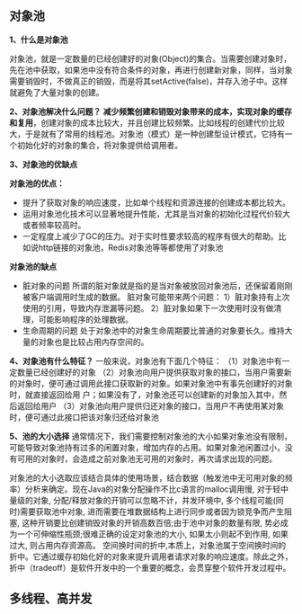 ## 对象池

**1、什么是对象池**

对象池，就是一定数量的已经创建好的对象(Object)的集合。当需要创建对象时，先在池中获取，如果池中没有符合条件的对象，再进行创建新对象，同样，当对象需要销毁时，不做真正的销毁，而是将其setActive(false)，并存入池子中。这样就避免了大量对象的创建。

**2、对象池解决什么问题？**
**减少频繁创建和销毁对象带来的成本，实现对象的缓存和复用**，创建对象的成本比较大，并且创建比较频繁。比如线程的创建代价比较大，于是就有了常用的线程池。对象池（模式）是一种创建型设计模式，它持有一个初始化好的对象的集合，将对象提供给调用者。

**3、对象池的优缺点**

**对象池的优点：**

- 提升了获取对象的响应速度，比如单个线程和资源连接的创建成本都比较大。
- 运用对象池化技术可以显著地提升性能，尤其是当对象的初始化过程代价较大或者频率较高时。
- 一定程度上减少了GC的压力。对于实时性要求较高的程序有很大的帮助。比如说http链接的对象池，Redis对象池等等都使用了对象池

**对象池的缺点**

+ 脏对象的问题
  所谓的脏对象就是指的是当对象被放回对象池后，还保留着刚刚被客户端调用时生成的数据。
  脏对象可能带来两个问题：
  1）脏对象持有上次使用的引用，导致内存泄漏等问题。
  2）脏对象如果下一次使用时没有做清理，可能影响程序的处理数据。
+ 生命周期的问题
  处于对象池中的对象生命周期要比普通的对象要长久。维持大量的对象也是比较占用内存空间的。

**4、对象池有什么特征？**
一般来说，对象池有下面几个特征：
（1）对象池中有一定数量已经创建好的对象
（2）对象池向用户提供获取对象的接口，当用户需要新的对象时，便可通过调用此接口获取新的对象。如果对象池中有事先创建好的对象时，就直接返回给用 户；如果没有了，对象池还可以创建新的对象加入其中，然后返回给用户
（3）对象池向用户提供归还对象的接口，当用户不再使用某对象时，便可通过此接口把该对象归还给对象池

**5、池的大小选择**
通常情况下，我们需要控制对象池的大小如果对象池没有限制，可能导致对象池持有过多的闲置对象，增加内存的占用。如果对象池闲置过小，没有可用的对象时，会造成之前对象池无可用的对象时，再次请求出现的问题。

对象池的大小选取应该结合具体的使用场景，结合数据（触发池中无可用对象的频率）分析来确定。现在Java的对象分配操作不比c语言的malloc调用慢, 对于轻中量级的对象, 分配/释放对象的开销可以忽略不计，并发环境中, 多个线程可能(同时)需要获取池中对象, 进而需要在堆数据结构上进行同步或者因为锁竞争而产生阻塞, 这种开销要比创建销毁对象的开销高数百倍;由于池中对象的数量有限, 势必成为一个可伸缩性瓶颈;很难正确的设定对象池的大小, 如果太小则起不到作用, 如果过大, 则占用内存资源高。
 空间换时间的折中,本质上，对象池属于空间换时间的折中。它通过缓存初始化好的对象来提升调用者请求对象的响应速度。除此之外，折中（tradeoff）是软件开发中的一个重要的概念，会贯穿整个软件开发过程中。

## 多线程、高并发